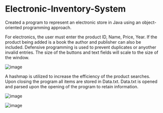 # Electronic-Inventory-System
Created a program to represent an electronic store in Java using an object-oriented programming approach.


For electronics, the user must enter the product ID, Name, Price, Year. If the product being added is a book the author and publisher can also be included. Defensive programming is used to prevent duplicates or anyother invalid entries. The size of the buttons and text fields will scale to the size of the window.


![image](https://i.imgur.com/zDOH1B9.png)


A hashmap is utilized to increase the efficiency of the product searches. Upon closing the program all items are stored in Data.txt. Data.txt is opened and parsed upon the opening of the program to retain information.


![image](https://i.imgur.com/tsqLgwF.png)

![image](https://i.imgur.com/IzUAunn.png)
